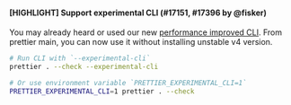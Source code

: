 #### [HIGHLIGHT] Support experimental CLI (#17151, #17396 by @fisker)

You may already heard or used our new [performance improved CLI](https://prettier.io/blog/2023/11/30/cli-deep-dive). From prettier main, you can now use it without installing unstable v4 version.

```sh
# Run CLI with `--experimental-cli`
prettier . --check --experimental-cli

# Or use environment variable `PRETTIER_EXPERIMENTAL_CLI=1`
PRETTIER_EXPERIMENTAL_CLI=1 prettier . --check
```
